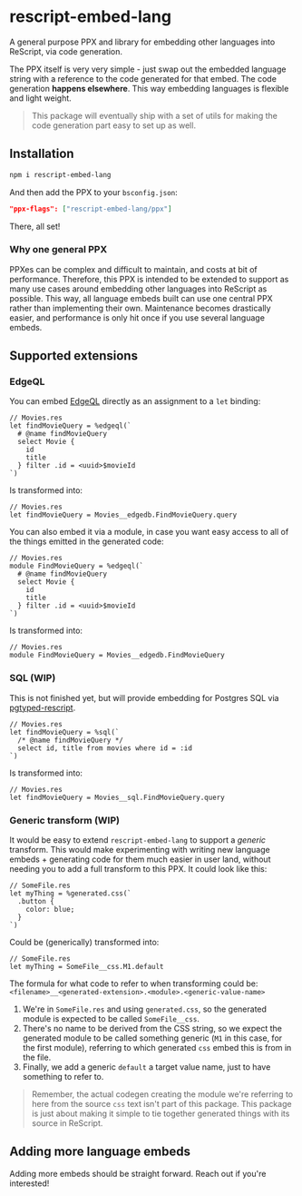 # rescript-embed-lang

A general purpose PPX and library for embedding other languages into ReScript, via code generation.

The PPX itself is very very simple - just swap out the embedded language string with a reference to the code generated for that embed. The code generation **happens elsewhere**. This way embedding languages is flexible and light weight.

> This package will eventually ship with a set of utils for making the code generation part easy to set up as well.

## Installation

```bash
npm i rescript-embed-lang
```

And then add the PPX to your `bsconfig.json`:

```json
"ppx-flags": ["rescript-embed-lang/ppx"]
```

There, all set!

### Why one general PPX

PPXes can be complex and difficult to maintain, and costs at bit of performance. Therefore, this PPX is intended to be extended to support as many use cases around embedding other languages into ReScript as possible. This way, all language embeds built can use one central PPX rather than implementing their own. Maintenance becomes drastically easier, and performance is only hit once if you use several language embeds.

## Supported extensions

### EdgeQL

You can embed [EdgeQL](https://www.edgedb.com/) directly as an assignment to a `let` binding:

```rescript
// Movies.res
let findMovieQuery = %edgeql(`
  # @name findMovieQuery
  select Movie {
    id
    title
  } filter .id = <uuid>$movieId
`)
```

Is transformed into:

```rescript
// Movies.res
let findMovieQuery = Movies__edgedb.FindMovieQuery.query
```

You can also embed it via a module, in case you want easy access to all of the things emitted in the generated code:

```rescript
// Movies.res
module FindMovieQuery = %edgeql(`
  # @name findMovieQuery
  select Movie {
    id
    title
  } filter .id = <uuid>$movieId
`)
```

Is transformed into:

```rescript
// Movies.res
module FindMovieQuery = Movies__edgedb.FindMovieQuery
```

### SQL (WIP)

This is not finished yet, but will provide embedding for Postgres SQL via [pgtyped-rescript](https://github.com/zth/pgtyped-rescript).

```rescript
// Movies.res
let findMovieQuery = %sql(`
  /* @name findMovieQuery */
  select id, title from movies where id = :id
`)
```

Is transformed into:

```rescript
// Movies.res
let findMovieQuery = Movies__sql.FindMovieQuery.query
```

### Generic transform (WIP)

It would be easy to extend `rescript-embed-lang` to support a _generic_ transform. This would make experimenting with writing new language embeds + generating code for them much easier in user land, without needing you to add a full transform to this PPX. It could look like this:

```rescript
// SomeFile.res
let myThing = %generated.css(`
  .button {
    color: blue;
  }
`)
```

Could be (generically) transformed into:

```rescript
// SomeFile.res
let myThing = SomeFile__css.M1.default
```

The formula for what code to refer to when transforming could be: `<filename>__<generated-extension>.<module>.<generic-value-name>`

1. We're in `SomeFile.res` and using `generated.css`, so the generated module is expected to be called `SomeFile__css`.
2. There's no name to be derived from the CSS string, so we expect the generated module to be called something generic (`M1` in this case, for the first module), referring to which generated `css` embed this is from in the file.
3. Finally, we add a generic `default` a target value name, just to have something to refer to.

> Remember, the actual codegen creating the module we're referring to here from the source `css` text isn't part of this package. This package is just about making it simple to tie together generated things with its source in ReScript.

## Adding more language embeds

Adding more embeds should be straight forward. Reach out if you're interested!
